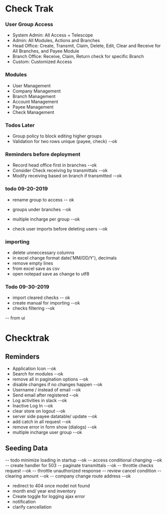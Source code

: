 # Check Trak

### User Group Access

-   System Admin: All Access + Telescope
-   Admin: All Modules, Actions and Branches
-   Head Office: Create, Transmit, Claim, Delete, Edit, Clear and Receive for All Branches, and Payee Module
-   Branch Office: Receive, Claim, Return check for specific Branch
-   Custom: Customized Access

### Modules

-   User Management
-   Company Management
-   Branch Management
-   Account Management
-   Payee Management
-   Check Management

### Todos Later

-   Group policy to block editing higher groups
-   Validation for two rows unique (payee, check) --ok

### Reminders before deployment

-   Record head office first in branches --ok
-   Consider Check receiving by transmittals --ok
-   Modify receiving based on branch if transmitted --ok

### todo 09-20-2019
- rename group to access -- ok
- groups under branches --ok
- multiple incharge per group --ok

- check user imports before deleting users --ok

### importing
- delete unneccessary columns
- in excel change format date('MM/DD/Y'), decimals
- remove empty lines
- from excel save as csv
- open notepad save as change to utf8


### Todo 09-30-2019
- import cleared checks -- ok
- create manual for importing --ok
- checks filtering --ok


-- from ui

# Checktrak

## Reminders

- Application Icon --ok
- Search for modules --ok
- remove all in pagination options --ok
- disable changes if no changes happen --ok
- Username / instead of email --ok
- Send email after registered --ok
- Log activities in slack --ok
- Inactive Log In --ok
- clear store on logout --ok
- server side payee datatable/ update --ok
- add catch in all request --ok
- remove error in form show (dialogs) --ok
- multiple incharge user group --ok

## Seeding Data

-- todo minimize loading in startup --ok
-- access conditional changing --ok
-- create handler for 503
-- paginate transmittals --ok
-- throttle checks request --ok
-- throttle unauthorized response
-- review cancel condition
-- clearing amount --ok
-- company change route address --ok
- redirect to 404 once model not found
- month end/ year end inventory
- Create toggle for logging ajax error
- notification
- clarify cancellation
